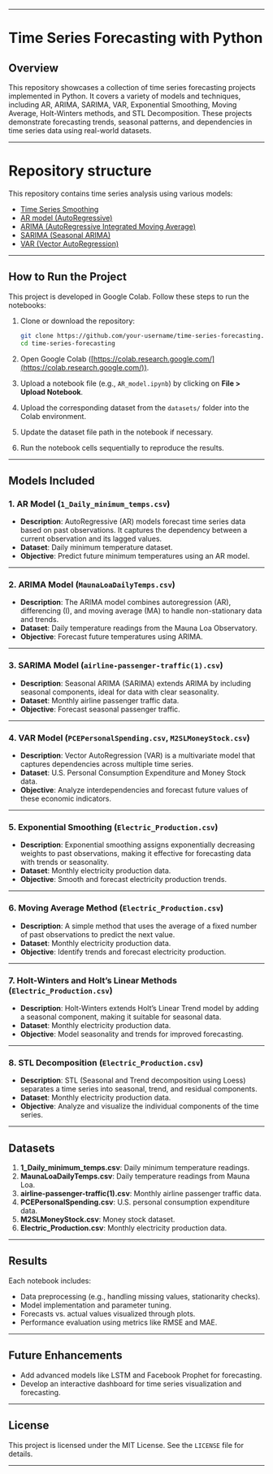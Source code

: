 

---

# **Time Series Forecasting with Python**

## **Overview**
This repository showcases a collection of time series forecasting projects implemented in Python. It covers a variety of models and techniques, including AR, ARIMA, SARIMA, VAR, Exponential Smoothing, Moving Average, Holt-Winters methods, and STL Decomposition. These projects demonstrate forecasting trends, seasonal patterns, and dependencies in time series data using real-world datasets.

---
# Repository structure

This repository contains time series analysis using various models:

- [Time Series Smoothing](https://github.com/Aparna-analyst/Time-Series/tree/timeseries_smoothing/)
- [AR model (AutoRegressive)](https://github.com/Aparna-analyst/Time-Series/blob/AR-model/README.md?plain=1/)
- [ARIMA (AutoRegressive Integrated Moving Average)](https://github.com/Aparna-analyst/Time-Series/blob/ARIMA-model/README.md?plain=1/)
- [SARIMA (Seasonal ARIMA)](https://github.com/Aparna-analyst/Time-Series/blob/SARIMA-model/README.md?plain=1/)
- [VAR (Vector AutoRegression)](https://github.com/Aparna-analyst/Time-Series/blob/VAR-model/README.md?plain=1/)



---

## **How to Run the Project**
This project is developed in Google Colab. Follow these steps to run the notebooks:

1. Clone or download the repository:
   ```bash
   git clone https://github.com/your-username/time-series-forecasting.git
   cd time-series-forecasting
   ```

2. Open Google Colab ([https://colab.research.google.com/](https://colab.research.google.com/)).

3. Upload a notebook file (e.g., `AR_model.ipynb`) by clicking on **File > Upload Notebook**.

4. Upload the corresponding dataset from the `datasets/` folder into the Colab environment.

5. Update the dataset file path in the notebook if necessary.

6. Run the notebook cells sequentially to reproduce the results.

---

## **Models Included**

### **1. AR Model (`1_Daily_minimum_temps.csv`)**
- **Description**: AutoRegressive (AR) models forecast time series data based on past observations. It captures the dependency between a current observation and its lagged values.
- **Dataset**: Daily minimum temperature dataset.
- **Objective**: Predict future minimum temperatures using an AR model.

---

### **2. ARIMA Model (`MaunaLoaDailyTemps.csv`)**
- **Description**: The ARIMA model combines autoregression (AR), differencing (I), and moving average (MA) to handle non-stationary data and trends.
- **Dataset**: Daily temperature readings from the Mauna Loa Observatory.
- **Objective**: Forecast future temperatures using ARIMA.

---

### **3. SARIMA Model (`airline-passenger-traffic(1).csv`)**
- **Description**: Seasonal ARIMA (SARIMA) extends ARIMA by including seasonal components, ideal for data with clear seasonality.
- **Dataset**: Monthly airline passenger traffic data.
- **Objective**: Forecast seasonal passenger traffic.

---

### **4. VAR Model (`PCEPersonalSpending.csv`, `M2SLMoneyStock.csv`)**
- **Description**: Vector AutoRegression (VAR) is a multivariate model that captures dependencies across multiple time series.
- **Dataset**: U.S. Personal Consumption Expenditure and Money Stock data.
- **Objective**: Analyze interdependencies and forecast future values of these economic indicators.

---

### **5. Exponential Smoothing (`Electric_Production.csv`)**
- **Description**: Exponential smoothing assigns exponentially decreasing weights to past observations, making it effective for forecasting data with trends or seasonality.
- **Dataset**: Monthly electricity production data.
- **Objective**: Smooth and forecast electricity production trends.

---

### **6. Moving Average Method (`Electric_Production.csv`)**
- **Description**: A simple method that uses the average of a fixed number of past observations to predict the next value.
- **Dataset**: Monthly electricity production data.
- **Objective**: Identify trends and forecast electricity production.

---

### **7. Holt-Winters and Holt’s Linear Methods (`Electric_Production.csv`)**
- **Description**: Holt-Winters extends Holt’s Linear Trend model by adding a seasonal component, making it suitable for seasonal data.
- **Dataset**: Monthly electricity production data.
- **Objective**: Model seasonality and trends for improved forecasting.

---

### **8. STL Decomposition (`Electric_Production.csv`)**
- **Description**: STL (Seasonal and Trend decomposition using Loess) separates a time series into seasonal, trend, and residual components.
- **Dataset**: Monthly electricity production data.
- **Objective**: Analyze and visualize the individual components of the time series.

---

## **Datasets**
1. **1_Daily_minimum_temps.csv**: Daily minimum temperature readings.
2. **MaunaLoaDailyTemps.csv**: Daily temperature readings from Mauna Loa.
3. **airline-passenger-traffic(1).csv**: Monthly airline passenger traffic data.
4. **PCEPersonalSpending.csv**: U.S. personal consumption expenditure data.
5. **M2SLMoneyStock.csv**: Money stock dataset.
6. **Electric_Production.csv**: Monthly electricity production data.

---

## **Results**
Each notebook includes:
- Data preprocessing (e.g., handling missing values, stationarity checks).
- Model implementation and parameter tuning.
- Forecasts vs. actual values visualized through plots.
- Performance evaluation using metrics like RMSE and MAE.

---

## **Future Enhancements**
- Add advanced models like LSTM and Facebook Prophet for forecasting.
- Develop an interactive dashboard for time series visualization and forecasting.

---

## **License**
This project is licensed under the MIT License. See the `LICENSE` file for details.

---





